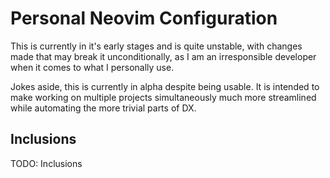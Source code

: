 # Personal Neovim Configuration

This is currently in it's early stages and is quite unstable, with changes made
that may break it unconditionally, as I am an irresponsible developer when it
comes to what I personally use.

Jokes aside, this is currently in alpha despite being usable. It is intended
to make working on multiple projects simultaneously much more streamlined while
automating the more trivial parts of DX.

## Inclusions

TODO: Inclusions

